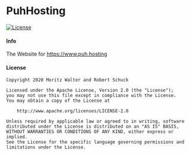 # PuhHosting
[![License](https://img.shields.io/badge/License-Apache%202.0-blue.svg)](https://opensource.org/licenses/Apache-2.0)

#### Info

The Website for <a href="https://www.puh.hosting">https://www.puh.hosting</a>

#### License

    Copyright 2020 Moritz Walter and Robert Schuck
    
    Licensed under the Apache License, Version 2.0 (the "License");
    you may not use this file except in compliance with the License.
    You may obtain a copy of the License at
    
        http://www.apache.org/licenses/LICENSE-2.0
    
    Unless required by applicable law or agreed to in writing, software
    distributed under the License is distributed on an "AS IS" BASIS,
    WITHOUT WARRANTIES OR CONDITIONS OF ANY KIND, either express or implied.
    See the License for the specific language governing permissions and
    limitations under the License.

